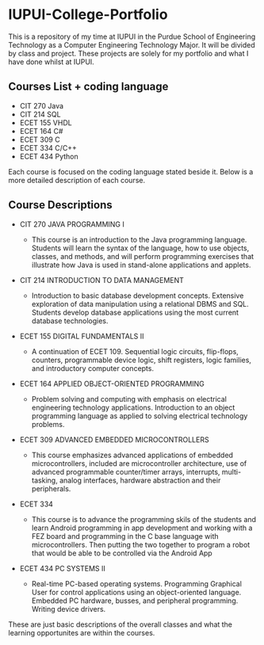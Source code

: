 # IUPUI-College-Portfolio
This is a repository of my time at IUPUI in the Purdue School of Engineering Technology as a Computer Engineering Technology Major. It will be divided by class and project. These projects are solely for my portfolio and what I have done whilst at IUPUI.

## Courses List + coding language
- CIT 270 Java
- CIT 214 SQL
- ECET 155 VHDL
- ECET 164 C#
- ECET 309 C
- ECET 334 C/C++
- ECET 434 Python

Each course is focused on the coding language stated beside it. Below is a more detailed description of each course.

## Course Descriptions
- CIT 270 JAVA PROGRAMMING I
  - This course is an introduction to the Java programming language. Students will learn the syntax of the language, how to use objects, classes, and methods, and will perform programming exercises that illustrate how Java is used in stand-alone applications and applets.

- CIT 214 INTRODUCTION TO DATA MANAGEMENT
  - Introduction to basic database development concepts. Extensive exploration of data manipulation using a relational DBMS and SQL. Students develop database applications using the most current database technologies.

- ECET 155 DIGITAL FUNDAMENTALS II
  - A continuation of ECET 109. Sequential logic circuits, flip-flops, counters, programmable device logic, shift registers, logic families, and introductory computer concepts.

- ECET 164 APPLIED OBJECT-ORIENTED PROGRAMMING
  - Problem solving and computing with emphasis on electrical engineering technology applications. Introduction to an object programming language as applied to solving electrical technology problems.

- ECET 309 ADVANCED EMBEDDED MICROCONTROLLERS
  - This course emphasizes advanced applications of embedded microcontrollers, included are microcontroller architecture, use of advanced programmable counter/timer arrays, interrupts, multi-tasking, analog interfaces, hardware abstraction and their peripherals.

- ECET 334
  - This course is to advance the programming skils of the students and learn Android programming in app development and working with a FEZ board and programming in the C base language with microcontrollers. Then putting the two together to program a robot that would be able to be controlled via the Android App
 
- ECET 434 PC SYSTEMS II
  - Real-time PC-based operating systems. Programming Graphical User for control applications using an object-oriented language. Embedded PC hardware, busses, and peripheral programming. Writing device drivers.


These are just basic descriptions of the overall classes and what the learning opportunites are within the courses.
